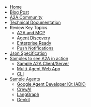<!-- docs/_sidebar.md -->

* [Home](/)
* [Blog Post](https://developers.googleblog.com/en/a2a-a-new-era-of-agent-interoperability/)
* [A2A Community](community.md)
* [Technical Documentation](documentation.md)
* Review Key Topics
  * [A2A and MCP](topics/a2a_and_mcp.md)
  * [Agent Discovery](topics/agent_discovery.md)
  * [Enterprise Ready](topics/enterprise_ready.md)
  * [Push Notifications](topics/push_notifications.md)
* [Json Specification](https://github.com/google/A2A/tree/main/specification/json)
* [Samples to see A2A in action](https://github.com/google/A2A/tree/main/samples)
  * [Sample A2A Client/Server](https://github.com/google/A2A/tree/main/samples/python/common)
  * [Multi-Agent Web App](https://github.com/google/A2A/tree/main/demo/README.md)
  * [CLI](https://github.com/google/A2A/blob/main/samples/python/hosts/cli/README.md)
* [Sample Agents](https://github.com/google/A2A/tree/main/samples)
  * [Google Agent Developer Kit (ADK)](https://github.com/google/A2A/tree/main/samples/python/agents/google_adk/README.md)
  * [CrewAI](https://github.com/google/A2A/tree/main/samples/python/agents/crewai/README.md)
  * [LangGraph](https://github.com/google/A2A/tree/main/samples/python/agents/langgraph/README.md)
  * [Genkit](https://github.com/google/A2A/tree/main/samples/js/src/agents/README.md)
